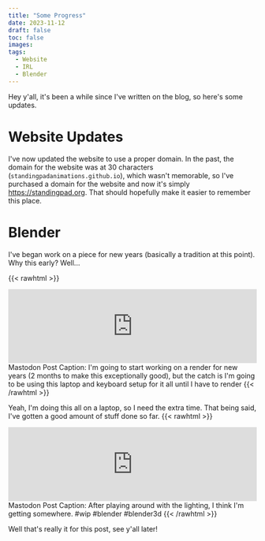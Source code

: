 ```yaml
---
title: "Some Progress"
date: 2023-11-12
draft: false
toc: false
images:
tags:
  - Website
  - IRL
  - Blender 
---
```


Hey y'all, it's been a while since I've written on the blog, so here's some updates.

# Website Updates
I've now updated the website to use a proper domain. In the past, the domain for the website was at 30 characters (`standingpadanimations.github.io`), which wasn't memorable, so I've purchased a domain for the website and now it's simply https://standingpad.org. That should hopefully make it easier to remember this place.

# Blender
I've began work on a piece for new years (basically a tradition at this point). Why this early? Well...

{{< rawhtml >}}
<iframe src="https://mastodon.art/@standingpad/111366181054406351/embed" class="mastodon-embed" style="max-width: 100%; border: 0" width="600" allowfullscreen="allowfullscreen"></iframe><script src="https://mastodon.art/embed.js" async="async"></script>
<noscript>
Mastodon Post Caption: I'm going to start working on a render for new years (2 months to make this exceptionally good), but the catch is I'm going to be using this laptop and keyboard setup for it all until I have to render
</noscript>
{{< /rawhtml >}}

Yeah, I'm doing this all on a laptop, so I need the extra time. That being said, I've gotten a good amount of stuff done so far.
{{< rawhtml >}}
<iframe src="https://mastodon.art/@standingpad/111396104549605759/embed" class="mastodon-embed" style="max-width: 100%; border: 0" width="600" allowfullscreen="allowfullscreen"></iframe><script src="https://mastodon.art/embed.js" async="async"></script>
<noscript>
Mastodon Post Caption: After playing around with the lighting, I think I'm getting somewhere. #wip #blender #blender3d
</noscript>
{{< /rawhtml >}}

Well that's really it for this post, see y'all later!

